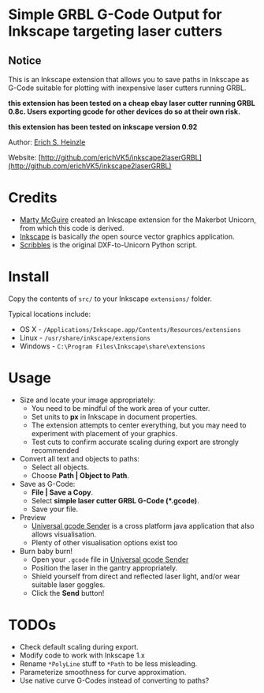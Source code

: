 Simple GRBL G-Code Output for Inkscape targeting laser cutters
==============================================================

Notice
------

This is an Inkscape extension that allows you to save paths in Inkscape as
G-Code suitable for plotting with inexpensive laser cutters running GRBL.

**this extension has been tested on a cheap ebay laser cutter running GRBL 0.8c.
Users exporting gcode for other devices do so at their own risk.**

**this extension has been tested on inkscape version 0.92**

Author: [Erich S. Heinzle](http://github.com/erichVK5/)

Website: [http://github.com/erichVK5/inkscape2laserGRBL](http://github.com/erichVK5/inkscape2laserGRBL)

Credits
=======

* [Marty McGuire](http://github.com/martymcguire) created an Inkscape extension for the Makerbot Unicorn, from which this code is derived.
* [Inkscape](http://www.inkscape.org/) is basically _the_ open source vector graphics application.
* [Scribbles](https://github.com/makerbot/Makerbot/tree/master/Unicorn/Scribbles%20Scripts) is the original DXF-to-Unicorn Python script.

Install
=======

Copy the contents of `src/` to your Inkscape `extensions/` folder.

Typical locations include:

* OS X - `/Applications/Inkscape.app/Contents/Resources/extensions`
* Linux - `/usr/share/inkscape/extensions`
* Windows - `C:\Program Files\Inkscape\share\extensions`

Usage
=====

* Size and locate your image appropriately:
	* You need to be mindful of the work area of your cutter.
	* Set units to **px** in Inkscape in document properties.
	* The extension attempts to center everything, but you may need to experiment with placement of your graphics.
	* Test cuts to confirm accurate scaling during export are strongly recommended
* Convert all text and objects to paths:
	* Select all objects.
	* Choose **Path | Object to Path**.
* Save as G-Code:
	* **File | Save a Copy**.
	* Select **simple laser cutter GRBL G-Code (\*.gcode)**.
	* Save your file.
* Preview
	* [Universal gcode Sender](https://winder.github.io/ugs_website/) is a cross platform java application that also allows visualisation.
	* Plenty of other visualisation options exist too
* Burn baby burn!
	* Open your `.gcode` file in [Universal gcode Sender](https://winder.github.io/ugs_website/)
	* Position the laser in the gantry appropriately.
	* Shield yourself from direct and reflected laser light, and/or wear suitable laser goggles.
	* Click the **Send** button!

TODOs
=====

* Check default scaling during export.
* Modify code to work with Inkscape 1.x
* Rename `*PolyLine` stuff to `*Path` to be less misleading.
* Parameterize smoothness for curve approximation.
* Use native curve G-Codes instead of converting to paths?

